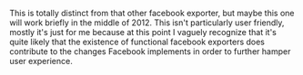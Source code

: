 This is totally distinct from that other facebook exporter, but maybe this one will work briefly in the middle of 2012. This isn't particularly user friendly, mostly it's just for me because at this point I vaguely recognize that it's quite likely that the existence of functional facebook exporters does contribute to the changes Facebook implements in order to further hamper user experience.
